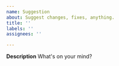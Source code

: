 ```yaml
---
name: Suggestion
about: Suggest changes, fixes, anything.
title: ''
labels: ''
assignees: ''

---
```


**Description**
What's on your mind?
